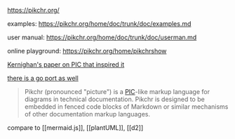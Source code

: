 https://pikchr.org/

examples: https://pikchr.org/home/doc/trunk/doc/examples.md

user manual: https://pikchr.org/home/doc/trunk/doc/userman.md

online playground: https://pikchr.org/home/pikchrshow

[Kernighan's paper on PIC that inspired it](https://pikchr.org/home/uv/pic.pdf)

[there is a go port as well](https://github.com/gopikchr/gopikchr)

> Pikchr (pronounced "picture") is a [PIC](https://en.wikipedia.org/wiki/Pic_language)-like markup language for diagrams in technical documentation. Pikchr is designed to be embedded in fenced code blocks of Markdown or similar mechanisms of other documentation markup languages.

compare to [[mermaid.js]], [[plantUML]], [[d2]]